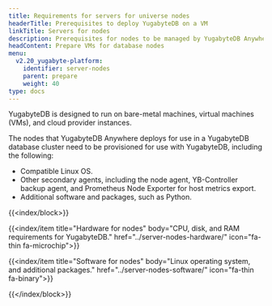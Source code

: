 ```yaml
---
title: Requirements for servers for universe nodes
headerTitle: Prerequisites to deploy YugabyteDB on a VM
linkTitle: Servers for nodes
description: Prerequisites for nodes to be managed by YugabyteDB Anywhere.
headContent: Prepare VMs for database nodes
menu:
  v2.20_yugabyte-platform:
    identifier: server-nodes
    parent: prepare
    weight: 40
type: docs
---
```


YugabyteDB is designed to run on bare-metal machines, virtual machines (VMs), and cloud provider instances.

The nodes that YugabyteDB Anywhere deploys for use in a YugabyteDB database cluster need to be provisioned for use with YugabyteDB, including the following:

- Compatible Linux OS.
- Other secondary agents, including the node agent, YB-Controller backup agent, and Prometheus Node Exporter for host metrics export.
- Additional software and packages, such as Python.

{{<index/block>}}

  {{<index/item
    title="Hardware for nodes"
    body="CPU, disk, and RAM requirements for YugabyteDB."
    href="../server-nodes-hardware/"
    icon="fa-thin fa-microchip">}}

  {{<index/item
    title="Software for nodes"
    body="Linux operating system, and additional packages."
    href="../server-nodes-software/"
    icon="fa-thin fa-binary">}}

{{</index/block>}}

